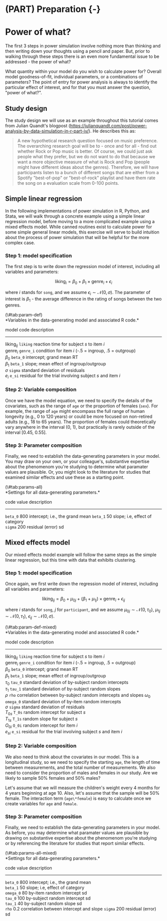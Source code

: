 


# (PART) Preparation {-}

# Power of what?

The first 3 steps in power simulation involve nothing more than thinking and then writing down your thoughts using a pencil and paper. But, prior to walking through these steps there is an even more fundamental issue to be addressed - the power of what?

What quantity within your model do you wish to calculate power for? Overall model goodness-of-fit, individual parameters, or a combinations of parameters? The point of entry for power analysis is always to identify the particular effect of interest, and for that you must answer the question, "power of what?".

## Study design

The study design we will use as an example throughout this tutorial comes from Julian Quandt's blogpost (<https://julianquandt.com/post/power-analysis-by-data-simulation-in-r-part-iv/>). He describes this as:

> A new hypothetical research question focused on music preference. The overarching research goal will be to - once and for all - find out whether Rock or Pop music is better. Of course, we could just ask people what they prefer, but we do not want to do that because we want a more objective measure of what is Rock and Pop (people might have different ideas about the genres). Therefore, we will have participants listen to a bunch of different songs that are either from a Spotify "best-of-pop" or "best-of-rock" playlist and have them rate the song on a evaluation scale from 0-100 points. 

## Simple linear regression

In the following implementations of power simulation in R, Python, and Stata, we will walk through a concrete example using a simple linear regression model, before moving to a more complicated example using a mixed effects model. While canned routines exist to calculate power for some simple general linear models, this exercise will serve to build intuition about the process of power simulation that will be helpful for the more complex case.

### Step 1: model specification

The first step is to write down the regression model of interest, including all variables and parameters:

$$
\textrm{liking}_i = \beta_0 + \beta_1 \times \textrm{genre}_i + \epsilon_i
$$

where $i$ stands for `song`, and we assume $\epsilon_{i} \sim \mathcal{N}(0, \sigma)$. The parameter of interest is $\beta_1$ - the average difference in the rating of songs between the two genres. 

<caption>(\#tab:param-def)</caption>

<div custom-style='Table Caption'>*Variables in the data-generating model and associated R code.*</div>


model                    code                  description                                               
-----------------------  --------------------  ----------------------------------------------------------
$\textrm{liking}_{ij}$   $\texttt{liking}$     reaction time for subject $s$ to item $i$                 
$\textrm{genre}_i$       $\texttt{genre\_i}$   condition for item $i$ (-.5 = ingroup, .5 = outgroup)     
$\beta_0$                $\texttt{beta\_0}$    intercept; grand mean RT                                  
$\beta_1$                $\texttt{beta\_1}$    slope; mean effect of ingroup/outgroup                    
$\sigma$                 $\texttt{sigma}$      standard deviation of residuals                           
$e_{i}$                  $\texttt{e\_si}$      residual for the trial involving subject $s$ and item $i$ 

### Step 2: Variable composition

Once we have the model equation, we need to specify the details of the covariates, such as the range of `age` or the proportion of females (`sex`). For example, the range of `age` might encompass the full range of human longevity (e.g., 0 to 120 years) or could be more focused on non-retired adults (e.g., 18 to 65 years). The proportion of females could theoretically vary anywhere in the interval (0, 1), but practically is rarely outside of the interval [0.45, 0.55].

### Step 3: Parameter composition

Finally, we need to establish the data-generating parameters in your model. You may draw on your own, or your colleague's, substantive expertise about the phenomenom you're studying to determine what paramater values are plausible. Or, you might look to the literature for studies that examined similar effects and use these as a starting point.

<caption>(\#tab:params-all)</caption>

<div custom-style='Table Caption'>*Settings for all data-generating parameters.*</div>


code                 value   description                     
-------------------  ------  --------------------------------
$\texttt{beta\_0}$   800     intercept; i.e., the grand mean 
$\texttt{beta\_1}$   50      slope; i.e, effect of category  
$\texttt{sigma}$     200     residual (error) sd             

## Mixed effects model

Our mixed effects model example will follow the same steps as the simple linear regression, but this time with data that exhibits clustering.

### Step 1: model specification

Once again, we first write down the regression model of interest, including all variables and parameters:

$$
\textrm{liking}_{ij} = \beta_0 + \mu_{0j} + (\beta_1 + \mu_{1j}) \times \textrm{genre}_i + \epsilon_{ij}
$$

where $i$ stands for `song`, $j$ for `participant`, and we assume $\mu_{0j} \sim \mathcal{N}(0, \tau_0)$, $\mu_{1j} \sim \mathcal{N}(0, \tau_1)$, $\epsilon_{ij} \sim \mathcal{N}(0, \sigma)$. 

<caption>(\#tab:param-def-mixed)</caption>

<div custom-style='Table Caption'>*Variables in the data-generating model and associated R code.*</div>


model                    code                  description                                                 
-----------------------  --------------------  ------------------------------------------------------------
$\textrm{liking}_{ij}$   $\texttt{liking}$     reaction time for subject $s$ to item $i$                   
$\textrm{genre}_i$       $\texttt{genre\_i}$   condition for item $i$ (-.5 = ingroup, .5 = outgroup)       
$\beta_0$                $\texttt{beta\_0}$    intercept; grand mean RT                                    
$\beta_1$                $\texttt{beta\_1}$    slope; mean effect of ingroup/outgroup                      
$\tau_0$                 $\texttt{tau\_0}$     standard deviation of by-subject random intercepts          
$\tau_1$                 $\texttt{tau\_1}$     standard deviation of by-subject random slopes              
$\rho$                   $\texttt{rho}$        correlation between by-subject random intercepts and slopes 
$\omega_0$               $\texttt{omega\_0}$   standard deviation of by-item random intercepts             
$\sigma$                 $\texttt{sigma}$      standard deviation of residuals                             
$T_{0s}$                 $\texttt{T\_0s}$      random intercept for subject $s$                            
$T_{1s}$                 $\texttt{T\_1s}$      random slope for subject $s$                                
$O_{0i}$                 $\texttt{O\_0i}$      random intercept for item $i$                               
$e_{si}$                 $\texttt{e\_si}$      residual for the trial involving subject $s$ and item $i$   

### Step 2: Variable composition

We also need to think about the covariates in our model. This is a longitudinal study, so we need to specify the starting `age`, the length of time between measurements, and the total number of measurements. We also need to consider the proportion of males and females in our study. Are we likely to sample 50% females and 50% males?

Let's assume that we will measure the children's weight every 4 months for 4 years beginning at age 10. Also, let's assume that the sample will be 50% female. The interaction term (`age\*female`) is easy to calculate once we create variables for `age` and `female`. 

### Step 3: Parameter composition

Finally, we need to establish the data-generating parameters in your model. As before, you may determine what paramater values are plausible by drawing on substantive expertise about the phenomenom you're studying or by referencing the literature for studies that report similar effects.

<caption>(\#tab:params-all-mixed)</caption>

<div custom-style='Table Caption'>*Settings for all data-generating parameters.*</div>


code                  value   description                             
--------------------  ------  ----------------------------------------
$\texttt{beta\_0}$    800     intercept; i.e., the grand mean         
$\texttt{beta\_1}$    50      slope; i.e, effect of category          
$\texttt{omega\_0}$   80      by-item random intercept sd             
$\texttt{tau\_0}$     100     by-subject random intercept sd          
$\texttt{tau\_1}$     40      by-subject random slope sd              
$\texttt{rho}$        0.2     correlation between intercept and slope 
$\texttt{sigma}$      200     residual (error) sd                     

